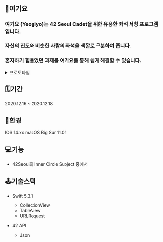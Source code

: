## 💺여기요

### 여기요 (Yeogiyo)는 42 Seoul Cadet을 위한 유용한 좌석 서칭 프로그램입니다.
### 자신의 진도와 비슷한 사람의 좌석을 색깔로 구분하여 줍니다.
### 혼자하기 힘들었던 과제를 여기요를 통해 쉽게 해결할 수 있습니다.

<details>
  <summary>프로토타입</summary>
  
  ![image](https://user-images.githubusercontent.com/43032377/102309358-ef333480-3fab-11eb-86d2-86d876e8a054.png)
  ![image](https://user-images.githubusercontent.com/43032377/102309375-f8240600-3fab-11eb-9d20-0cb4e03ab407.png)
  ![image](https://user-images.githubusercontent.com/43032377/102309385-ffe3aa80-3fab-11eb-8c00-7061708caee3.png)

</details>

## 🗓기간
2020.12.16 ~ 2020.12.18

## 🔧환경
IOS 14.xx
macOS Big Sur 11.0.1

## 💻기능
* 42Seoul의 Inner Circle Subject 중에서
## 🕹기술스택
* Swift 5.3.1
  * CollectionView
  * TableView
  * URLRequest

* 42 API
  * Json
  
